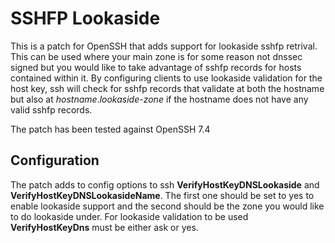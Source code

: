 # SSHFP Lookaside

This is a patch for OpenSSH that adds support for lookaside sshfp retrival. This can be used where your main zone is for some reason not dnssec signed but you would like to take advantage of sshfp records for hosts contained within it.
By configuring clients to use lookaside validation for the host key, ssh will check for sshfp records that validate at both the hostname but also at *hostname*.*lookaside-zone* if the hostname does not have any valid sshfp records.

The patch has been tested against OpenSSH 7.4

## Configuration

The patch adds to config options to ssh **VerifyHostKeyDNSLookaside** and **VerifyHostKeyDNSLookasideName**. The first one should be set to yes to enable lookaside support and the second should be the zone you would like to do lookaside under. For lookaside validation to be used **VerifyHostKeyDns** must be either ask or yes.
